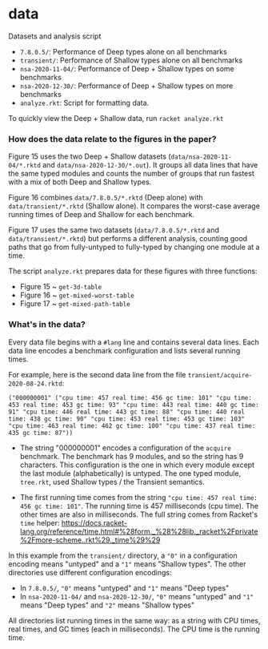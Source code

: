 data
===

Datasets and analysis script

- `7.8.0.5/`: Performance of Deep types alone on all benchmarks
- `transient/`: Performance of Shallow types alone on all benchmarks
- `nsa-2020-11-04/`: Performance of Deep + Shallow types on some benchmarks
- `nsa-2020-12-30/`: Performance of Deep + Shallow types on more benchmarks
- `analyze.rkt`: Script for formatting data.

To quickly view the Deep + Shallow data, run `racket analyze.rkt`


### How does the data relate to the figures in the paper?

Figure 15 uses the two Deep + Shallow datasets (`data/nsa-2020-11-04/*.rktd`
and `data/nsa-2020-12-30/*.out`). It groups all data lines that have the same
typed modules and counts the number of groups that run fastest with a mix
of both Deep and Shallow types.

Figure 16 combines `data/7.8.0.5/*.rktd` (Deep alone) with `data/transient/*.rktd`
(Shallow alone). It compares the worst-case average running times of Deep
and Shallow for each benchmark.

Figure 17 uses the same two datasets (`data/7.8.0.5/*.rktd` and
`data/transient/*.rktd`) but performs a different analysis, counting good paths
that go from fully-untyped to fully-typed by changing one module at a time.

The script `analyze.rkt` prepares data for these figures with three functions:

- Figure 15 ~ `get-3d-table`
- Figure 16 ~ `get-mixed-worst-table`
- Figure 17 ~ `get-mixed-path-table`


### What's in the data?

Every data file begins with a `#lang` line and contains several data lines.
Each data line encodes a benchmark configuration and lists several running times.

For example, here is the second data line from the file `transient/acquire-2020-08-24.rktd`:

```
("000000001" ("cpu time: 457 real time: 456 gc time: 101" "cpu time: 453 real time: 453 gc time: 93" "cpu time: 443 real time: 440 gc time: 91" "cpu time: 446 real time: 443 gc time: 88" "cpu time: 440 real time: 438 gc time: 90" "cpu time: 453 real time: 453 gc time: 103" "cpu time: 463 real time: 462 gc time: 100" "cpu time: 437 real time: 435 gc time: 87"))
```

- The string "000000001" encodes a configuration of the `acquire` benchmark.
  The benchmark has 9 modules, and so the string has 9 characters.
  This configuration is the one in which every module except the last module
  (alphabetically) is untyped.
  The one typed module, `tree.rkt`, used Shallow types / the Transient
  semantics.

- The first running time comes from the string `"cpu time: 457 real time: 456 gc time: 101"`.
  The running time is 457 milliseconds (cpu time).
  The other times are also in milliseconds.
  The full string comes from Racket's `time` helper: <https://docs.racket-lang.org/reference/time.html#%28form._%28%28lib._racket%2Fprivate%2Fmore-scheme..rkt%29._time%29%29>

In this example from the `transient/` directory, a `"0"` in a configuration encoding
means "untyped" and a `"1"` means "Shallow types".
The other directories use different configuration encodings:

- In `7.8.0.5/`, `"0"` means "untyped" and `"1"` means "Deep types"
- In `nsa-2020-11-04/` and `nsa-2020-12-30/`, `"0"` means "untyped"
  and `"1"` means "Deep types" and `"2"` means "Shallow types"

All directories list running times in the same way: as a string with
CPU times, real times, and GC times (each in milliseconds).
The CPU time is the running time.


